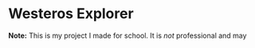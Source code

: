 # Westeros Explorer

**Note:** This is my project I made for school. It is *not* professional and may

